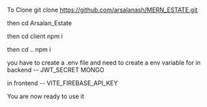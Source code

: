 To Clone
git clone https://github.com/arsalanash/MERN_ESTATE.git

then cd Arsalan_Estate


then cd client
npm i

then cd ..
npm i


you have to create a .env file and need to create a env variable for 
in backend --  JWT_SECRET  MONGO

in frontend -- VITE_FIREBASE_API_KEY

You are now ready to use it
